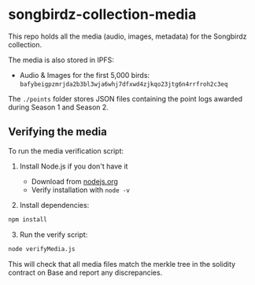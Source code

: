# songbirdz-collection-media
This repo holds all the media (audio, images, metadata) for the Songbirdz collection.

The media is also stored in IPFS:
- Audio & Images for the first 5,000 birds: `bafybeigpzmrjda2b3bl3wja6whj7dfxwd4zjkqo23jtg6n4rrfroh2c3eq`

The `./points` folder stores JSON files containing the point logs awarded during Season 1 and Season 2.

## Verifying the media
To run the media verification script:

1. Install Node.js if you don't have it
   - Download from [nodejs.org](https://nodejs.org)
   - Verify installation with `node -v`

2. Install dependencies:
```bash
npm install
```

3. Run the verify script:
```bash
node verifyMedia.js
```

This will check that all media files match the merkle tree in the solidity contract on Base and report any discrepancies.
